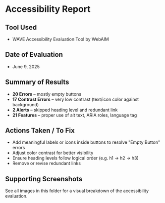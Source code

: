 # Accessibility Report

## Tool Used
- WAVE Accessibility Evaluation Tool by WebAIM

## Date of Evaluation
- June 9, 2025

## Summary of Results
- **20 Errors** – mostly empty buttons
- **17 Contrast Errors** – very low contrast (text/icon color against background)
- **2 Alerts** – skipped heading level and redundant link
- **21 Features** – proper use of alt text, ARIA roles, language tag

## Actions Taken / To Fix
- Add meaningful labels or icons inside buttons to resolve "Empty Button" errors
- Adjust color contrast for better visibility
- Ensure heading levels follow logical order (e.g. h1 → h2 → h3)
- Remove or revise redundant links

## Supporting Screenshots
See all images in this folder for a visual breakdown of the accessibility evaluation.
